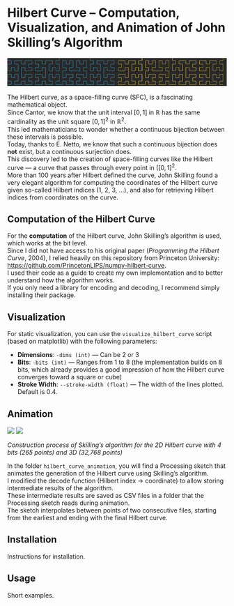 # Hilbert Curve – Computation, Visualization, and Animation of John Skilling’s Algorithm
<img src="hilbert_curve_animation/animation_gifs/header.png" />

The Hilbert curve, as a space-filling curve (SFC), is a fascinating mathematical object.  
Since Cantor, we know that the unit interval $[0,1]$ in $\mathbb{R}$ has the same cardinality as the unit square $[0,1]^2$ in $\mathbb{R}^2$.  
This led mathematicians to wonder whether a continuous bijection between these intervals is possible.  
Today, thanks to E. Netto, we know that such a continuous bijection does **not** exist, but a continuous surjection does.  
This discovery led to the creation of space-filling curves like the Hilbert curve — a curve that passes through every point in $([0,1]^2$.  
More than 100 years after Hilbert defined the curve, John Skilling found a very elegant algorithm for computing the coordinates of the Hilbert curve given so-called Hilbert indices (1, 2, 3, …), and also for retrieving Hilbert indices from coordinates on the curve.

## Computation of the Hilbert Curve

For the **computation** of the Hilbert curve, John Skilling’s algorithm is used, which works at the bit level.  
Since I did not have access to his original paper (*Programming the Hilbert Curve*, 2004), I relied heavily on this repository from Princeton University: https://github.com/PrincetonLIPS/numpy-hilbert-curve.  
I used their code as a guide to create my own implementation and to better understand how the algorithm works.  
If you only need a library for encoding and decoding, I recommend simply installing their package.

## Visualization

For static visualization, you can use the `visualize_hilbert_curve` script (based on matplotlib) with the following parameters:  
- **Dimensions**: `-dims (int)` — Can be 2 or 3  
- **Bits**: `-bits (int)` — Ranges from 1 to 8 (the implementation builds on 8 bits, which already provides a good impression of how the Hilbert curve converges toward a square or cube)  
- **Stroke Width**: `--stroke-width (float)` — The width of the lines plotted. Default is 0.4.

## Animation

<img src="hilbert_curve_animation/animation_gifs/animation_small.gif" height="350px" />
<img src="hilbert_curve_animation/animation_gifs/3d_animation_small.gif" height="350px" />

*Construction process of Skilling’s algorithm for the 2D Hilbert curve with 4 bits (265 points) and 3D (32,768 points)*

In the folder `hilbert_curve_animation`, you will find a Processing sketch that animates the generation of the Hilbert curve using Skilling’s algorithm.  
I modified the decode function (Hilbert index → coordinate) to allow storing intermediate results of the algorithm.  
These intermediate results are saved as CSV files in a folder that the Processing sketch reads during animation.  
The sketch interpolates between points of two consecutive files, starting from the earliest and ending with the final Hilbert curve.

## Installation

Instructions for installation.

## Usage

Short examples.
